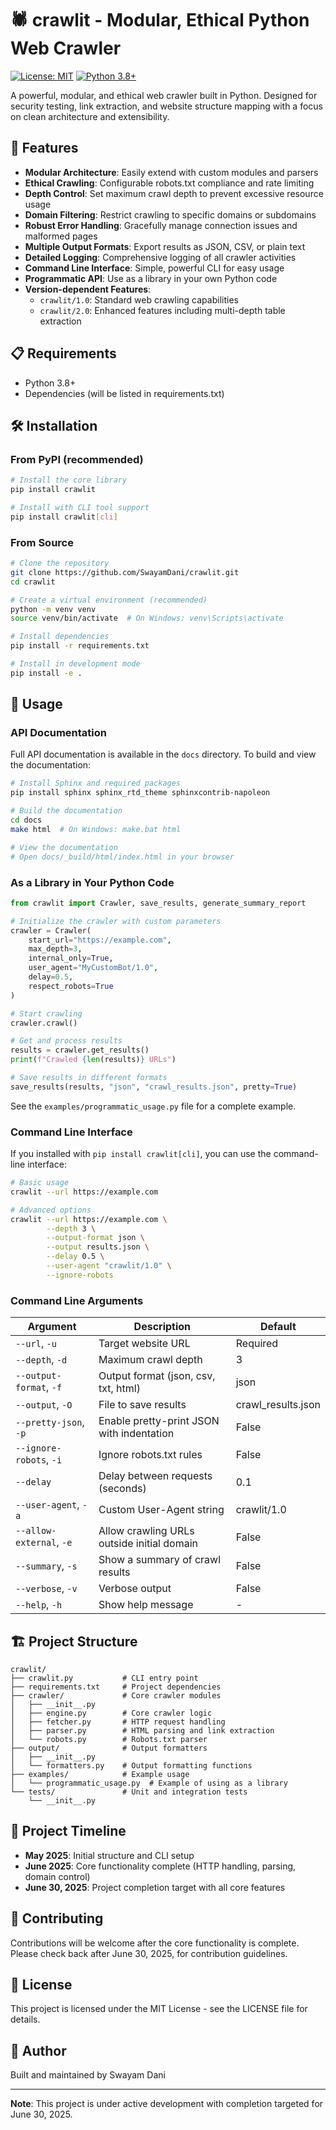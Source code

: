 # 🕷️ crawlit - Modular, Ethical Python Web Crawler

[![License: MIT](https://img.shields.io/badge/License-MIT-yellow.svg)](https://opensource.org/licenses/MIT)
[![Python 3.8+](https://img.shields.io/badge/python-3.8+-blue.svg)](https://www.python.org/downloads/)

A powerful, modular, and ethical web crawler built in Python. Designed for security testing, link extraction, and website structure mapping with a focus on clean architecture and extensibility.

## 🚀 Features

- **Modular Architecture**: Easily extend with custom modules and parsers
- **Ethical Crawling**: Configurable robots.txt compliance and rate limiting
- **Depth Control**: Set maximum crawl depth to prevent excessive resource usage
- **Domain Filtering**: Restrict crawling to specific domains or subdomains
- **Robust Error Handling**: Gracefully manage connection issues and malformed pages
- **Multiple Output Formats**: Export results as JSON, CSV, or plain text
- **Detailed Logging**: Comprehensive logging of all crawler activities
- **Command Line Interface**: Simple, powerful CLI for easy usage
- **Programmatic API**: Use as a library in your own Python code
- **Version-dependent Features**: 
  - `crawlit/1.0`: Standard web crawling capabilities
  - `crawlit/2.0`: Enhanced features including multi-depth table extraction

## 📋 Requirements

- Python 3.8+
- Dependencies (will be listed in requirements.txt)

## 🛠️ Installation

### From PyPI (recommended)

```bash
# Install the core library
pip install crawlit

# Install with CLI tool support
pip install crawlit[cli]
```

### From Source

```bash
# Clone the repository
git clone https://github.com/SwayamDani/crawlit.git
cd crawlit

# Create a virtual environment (recommended)
python -m venv venv
source venv/bin/activate  # On Windows: venv\Scripts\activate

# Install dependencies
pip install -r requirements.txt

# Install in development mode
pip install -e .
```

## 📘 Usage

### API Documentation

Full API documentation is available in the `docs` directory. To build and view the documentation:

```bash
# Install Sphinx and required packages
pip install sphinx sphinx_rtd_theme sphinxcontrib-napoleon

# Build the documentation
cd docs
make html  # On Windows: make.bat html

# View the documentation
# Open docs/_build/html/index.html in your browser
```

### As a Library in Your Python Code

```python
from crawlit import Crawler, save_results, generate_summary_report

# Initialize the crawler with custom parameters
crawler = Crawler(
    start_url="https://example.com",
    max_depth=3,
    internal_only=True,
    user_agent="MyCustomBot/1.0",
    delay=0.5,
    respect_robots=True
)

# Start crawling
crawler.crawl()

# Get and process results
results = crawler.get_results()
print(f"Crawled {len(results)} URLs")

# Save results in different formats
save_results(results, "json", "crawl_results.json", pretty=True)
```

See the `examples/programmatic_usage.py` file for a complete example.

### Command Line Interface

If you installed with `pip install crawlit[cli]`, you can use the command-line interface:

```bash
# Basic usage
crawlit --url https://example.com

# Advanced options
crawlit --url https://example.com \
        --depth 3 \
        --output-format json \
        --output results.json \
        --delay 0.5 \
        --user-agent "crawlit/1.0" \
        --ignore-robots
```

### Command Line Arguments

| Argument | Description | Default |
|----------|-------------|---------|
| `--url`, `-u` | Target website URL | Required |
| `--depth`, `-d` | Maximum crawl depth | 3 |
| `--output-format`, `-f` | Output format (json, csv, txt, html) | json |
| `--output`, `-O` | File to save results | crawl_results.json |
| `--pretty-json`, `-p` | Enable pretty-print JSON with indentation | False |
| `--ignore-robots`, `-i` | Ignore robots.txt rules | False |
| `--delay` | Delay between requests (seconds) | 0.1 |
| `--user-agent`, `-a` | Custom User-Agent string | crawlit/1.0 |
| `--allow-external`, `-e` | Allow crawling URLs outside initial domain | False |
| `--summary`, `-s` | Show a summary of crawl results | False |
| `--verbose`, `-v` | Verbose output | False |
| `--help`, `-h` | Show help message | - |

## 🏗️ Project Structure

```
crawlit/
├── crawlit.py           # CLI entry point
├── requirements.txt     # Project dependencies
├── crawler/             # Core crawler modules
│   ├── __init__.py
│   ├── engine.py        # Core crawler logic
│   ├── fetcher.py       # HTTP request handling
│   ├── parser.py        # HTML parsing and link extraction
│   └── robots.py        # Robots.txt parser
├── output/              # Output formatters
│   ├── __init__.py
│   └── formatters.py    # Output formatting functions
├── examples/            # Example usage
│   └── programmatic_usage.py  # Example of using as a library
└── tests/               # Unit and integration tests
    └── __init__.py
```

## 📅 Project Timeline

- **May 2025**: Initial structure and CLI setup
- **June 2025**: Core functionality complete (HTTP handling, parsing, domain control)
- **June 30, 2025**: Project completion target with all core features

## 🤝 Contributing

Contributions will be welcome after the core functionality is complete. Please check back after June 30, 2025, for contribution guidelines.

## 📜 License

This project is licensed under the MIT License - see the LICENSE file for details.

## 👤 Author

Built and maintained by Swayam Dani

---

**Note**: This project is under active development with completion targeted for June 30, 2025.
